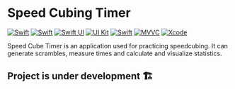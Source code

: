 # Speed Cubing Timer

[![Swift](https://img.shields.io/badge/swift-F54A2A?style=flat&logo=swift&logoColor=white)](https://developer.apple.com/swift/)
[![Swift](https://img.shields.io/badge/swift-5-orange.svg)](https://developer.apple.com/swift/)
[![Swift UI](https://img.shields.io/badge/swift-UI-pgreen.svg)](https://developer.apple.com/xcode/swiftui/)
[![UI Kit](https://img.shields.io/badge/UI-Kit-pgreen.svg)](https://developer.apple.com/xcode/swiftui/)
[![Swift](https://img.shields.io/badge/iOS-16.0-black.svg)](https://developer.apple.com/swift/)
[![MVVC](https://img.shields.io/badge/MVVC-architecture-green.svg)](https://developer.apple.com/swift/)
[![Xcode](https://img.shields.io/badge/Xcode-007ACC?style=flat&logo=Xcode&logoColor=white&color=1893e7)](https://developer.apple.com/xcode/)

Speed Cube Timer is an application used for practicing speedcubing. It can generate scrambles, measure times and calculate and visualize statistics.

## Project is under development 🏗️

